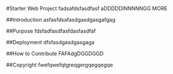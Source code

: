 #Starter Web Project
fadsafdsfasdfasf
aDDDDDINNNNNGG MORE 

##Introduction
asfasfdsafasdgasdgasgafgag

##Purpose
fdsfadfasdfasfdasfasdfaf


##Deployment
dfsfasdgasdgasgaga


##How to Contribute
FAFAdgDGGDGGD

##Copyright
fwefqwefqtgreqgergqegqegqe
